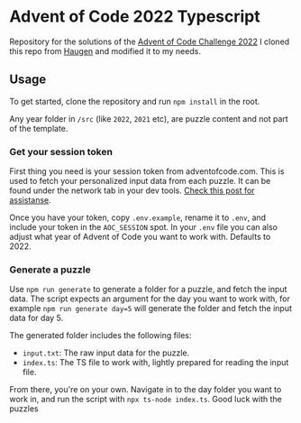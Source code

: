 # Advent of Code 2022 Typescript

Repository for the solutions of the [Advent of Code Challenge 2022](https://adventofcode.com/)
I cloned this repo from [Haugen](https://github.com/Haugen/aoc-ts) and modified it to my needs.

## Usage

To get started, clone the repository and run `npm install` in the root.

Any year folder in `/src` (like `2022`, `2021` etc), are puzzle content and not part of the template.

### Get your session token

First thing you need is your session token from adventofcode.com. This is used to fetch your personalized input data from each puzzle. It can be found under the network tab in your dev tools. [Check this post for assistanse](https://github.com/wimglenn/advent-of-code-wim/issues/1).

Once you have your token, copy `.env.example`, rename it to `.env`, and include your token in the `AOC_SESSION` spot. In your `.env` file you can also adjust what year of Advent of Code you want to work with. Defaults to 2022.

### Generate a puzzle

Use `npm run generate` to generate a folder for a puzzle, and fetch the input data. The script expects an argument for the day you want to work with, for example `npm run generate day=5` will generate the folder and fetch the input data for day 5.

The generated folder includes the following files:

- `input.txt`: The raw input data for the puzzle.
- `index.ts`: The TS file to work with, lightly prepared for reading the input file.

From there, you're on your own. Navigate in to the day folder you want to work in, and run the script with `npx ts-node index.ts`. Good luck with the puzzles
